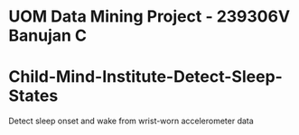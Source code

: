 # UOM Data Mining Project - 239306V Banujan C
# Child-Mind-Institute-Detect-Sleep-States
Detect sleep onset and wake from wrist-worn accelerometer data
